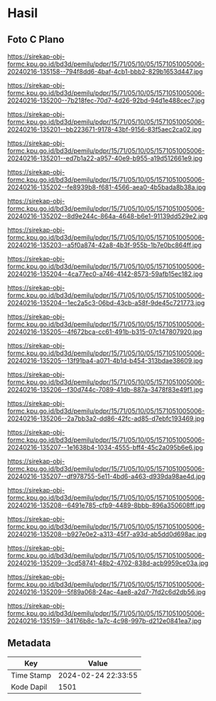 # Hasil

## Foto C Plano

https://sirekap-obj-formc.kpu.go.id/bd3d/pemilu/pdpr/15/71/05/10/05/1571051005006-20240216-135158--794f8dd6-4baf-4cb1-bbb2-829b1653d447.jpg

https://sirekap-obj-formc.kpu.go.id/bd3d/pemilu/pdpr/15/71/05/10/05/1571051005006-20240216-135200--7b218fec-70d7-4d26-92bd-94d1e488cec7.jpg

https://sirekap-obj-formc.kpu.go.id/bd3d/pemilu/pdpr/15/71/05/10/05/1571051005006-20240216-135201--bb223671-9178-43bf-9156-83f5aec2ca02.jpg

https://sirekap-obj-formc.kpu.go.id/bd3d/pemilu/pdpr/15/71/05/10/05/1571051005006-20240216-135201--ed7b1a22-a957-40e9-b955-a19d512661e9.jpg

https://sirekap-obj-formc.kpu.go.id/bd3d/pemilu/pdpr/15/71/05/10/05/1571051005006-20240216-135202--fe8939b8-f681-4566-aea0-4b5bada8b38a.jpg

https://sirekap-obj-formc.kpu.go.id/bd3d/pemilu/pdpr/15/71/05/10/05/1571051005006-20240216-135202--8d9e244c-864a-4648-b6e1-91139dd529e2.jpg

https://sirekap-obj-formc.kpu.go.id/bd3d/pemilu/pdpr/15/71/05/10/05/1571051005006-20240216-135203--a5f0a874-42a8-4b3f-955b-1b7e0bc864ff.jpg

https://sirekap-obj-formc.kpu.go.id/bd3d/pemilu/pdpr/15/71/05/10/05/1571051005006-20240216-135204--4ca77ec0-a746-4142-8573-59afb15ec182.jpg

https://sirekap-obj-formc.kpu.go.id/bd3d/pemilu/pdpr/15/71/05/10/05/1571051005006-20240216-135204--1ec2a5c3-06bd-43cb-a58f-9de45c721773.jpg

https://sirekap-obj-formc.kpu.go.id/bd3d/pemilu/pdpr/15/71/05/10/05/1571051005006-20240216-135205--4f672bca-cc61-491b-b315-07c147807920.jpg

https://sirekap-obj-formc.kpu.go.id/bd3d/pemilu/pdpr/15/71/05/10/05/1571051005006-20240216-135205--13f91ba4-a071-4b1d-b454-313bdae38609.jpg

https://sirekap-obj-formc.kpu.go.id/bd3d/pemilu/pdpr/15/71/05/10/05/1571051005006-20240216-135206--f30d744c-7089-41db-887a-3478f83e49f1.jpg

https://sirekap-obj-formc.kpu.go.id/bd3d/pemilu/pdpr/15/71/05/10/05/1571051005006-20240216-135206--2a7bb3a2-dd86-42fc-ad85-d7ebfc193469.jpg

https://sirekap-obj-formc.kpu.go.id/bd3d/pemilu/pdpr/15/71/05/10/05/1571051005006-20240216-135207--1e1638b4-1034-4555-bff4-45c2a095b6e6.jpg

https://sirekap-obj-formc.kpu.go.id/bd3d/pemilu/pdpr/15/71/05/10/05/1571051005006-20240216-135207--df978755-5e11-4bd6-a463-d939da98ae4d.jpg

https://sirekap-obj-formc.kpu.go.id/bd3d/pemilu/pdpr/15/71/05/10/05/1571051005006-20240216-135208--6491e785-cfb9-4489-8bbb-896a350608ff.jpg

https://sirekap-obj-formc.kpu.go.id/bd3d/pemilu/pdpr/15/71/05/10/05/1571051005006-20240216-135208--b927e0e2-a313-45f7-a93d-ab5dd0d698ac.jpg

https://sirekap-obj-formc.kpu.go.id/bd3d/pemilu/pdpr/15/71/05/10/05/1571051005006-20240216-135209--3cd58741-48b2-4702-838d-acb9959ce03a.jpg

https://sirekap-obj-formc.kpu.go.id/bd3d/pemilu/pdpr/15/71/05/10/05/1571051005006-20240216-135209--5f89a068-24ac-4ae8-a2d7-7fd2c6d2db56.jpg

https://sirekap-obj-formc.kpu.go.id/bd3d/pemilu/pdpr/15/71/05/10/05/1571051005006-20240216-135159--34176b8c-1a7c-4c98-997b-d212e0841ea7.jpg


## Metadata

| Key        | Value               |
| ---------- | ------------------- |
| Time Stamp | 2024-02-24 22:33:55 |
| Kode Dapil | 1501                |



